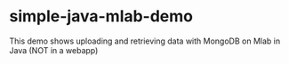 # simple-java-mlab-demo
This demo shows uploading and retrieving data with MongoDB on Mlab in Java (NOT in a webapp)
